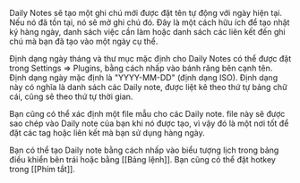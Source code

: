 Daily Notes sẽ tạo một ghi chú mới được đặt tên tự động với ngày hiện tại. Nếu nó đã tồn tại, nó sẽ mở ghi chú đó. Đây là một cách hữu ích để tạo nhật ký hàng ngày, danh sách việc cần làm hoặc danh sách các liên kết đến ghi chú mà bạn đã tạo vào một ngày cụ thể.

Định dạng ngày tháng và thư mục mặc định cho Daily Notes có thể được đặt trong Settings => Plugins, bằng cách nhấp vào bánh răng bên cạnh tên. Định dạng ngày mặc định là "YYYY-MM-DD" (định dạng ISO). Định dạng này có nghĩa là danh sách các Daily note, được liệt kê theo thứ tự bảng chữ cái, cũng sẽ theo thứ tự thời gian.

Bạn cũng có thể xác định một file mẫu cho các Daily note. file này sẽ được sao chép vào Daily note của bạn khi nó được tạo, vì vậy đó là một nơi tốt để đặt các tag hoặc liên kết mà bạn sử dụng hàng ngày.

Bạn có thể tạo Daily note bằng cách nhấp vào biểu tượng lịch trong bảng điều khiển bên trái hoặc bằng [[Bảng lệnh]]. Bạn cũng có thể đặt hotkey trong [[Phím tắt]].
